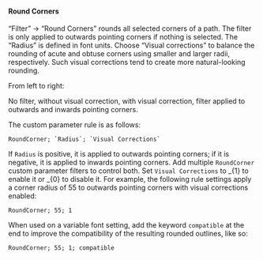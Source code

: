 #### Round Corners

“Filter” → “Round Corners” rounds all selected corners of a path.
The filter is only applied to outwards pointing corners if nothing is selected.
The “Radius” is defined in font units.
Choose “Visual corrections” to balance the rounding of acute and obtuse corners using smaller and larger radii, respectively.
Such visual corrections tend to create more natural-looking rounding.

From left to right:

No filter, without visual correction, with visual correction, filter applied to outwards and inwards pointing corners.

The custom parameter rule is as follows:

```filter
RoundCorner; `Radius`; `Visual Corrections`
```

If `Radius` is positive, it is applied to outwards pointing corners;
if it is negative, it is applied to inwards pointing corners.
Add multiple `RoundCorner` custom parameter filters to control both.
Set `Visual Corrections` to _{1} to enable it or _{0} to disable it.
For example, the following rule settings apply a corner radius of 55 to outwards pointing corners with visual corrections enabled:

```filter
RoundCorner; 55; 1
```

When used on a variable font setting, add the keyword `compatible` at the end to improve the compatibility of the resulting rounded outlines, like so:

```filter
RoundCorner; 55; 1; compatible
```